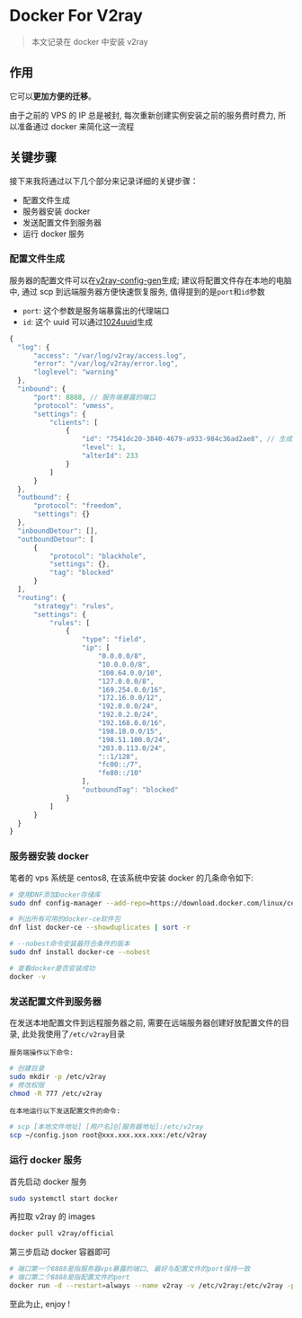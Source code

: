 # Docker For V2ray

> 本文记录在 docker 中安装 v2ray

## 作用

它可以**更加方便的迁移**。

由于之前的 VPS 的 IP 总是被封, 每次重新创建实例安装之前的服务费时费力, 所以准备通过 docker 来简化这一流程

## 关键步骤

接下来我将通过以下几个部分来记录详细的关键步骤：

- 配置文件生成
- 服务器安装 docker
- 发送配置文件到服务器
- 运行 docker 服务

### 配置文件生成

服务器的配置文件可以在[v2ray-config-gen](https://intmainreturn0.com/v2ray-config-gen/)生成;
建议将配置文件存在本地的电脑中, 通过 scp 到远端服务器方便快速恢复服务, 值得提到的是`port`和`id`参数

- `port`: 这个参数是服务端暴露出的代理端口
- `id`: 这个 uuid 可以通过[1024uuid](https://1024tools.com/uuid)生成

```js
{
  "log": {
      "access": "/var/log/v2ray/access.log",
      "error": "/var/log/v2ray/error.log",
      "loglevel": "warning"
  },
  "inbound": {
      "port": 8888, // 服务端暴露的端口
      "protocol": "vmess",
      "settings": {
          "clients": [
              {
                  "id": "7541dc20-3840-4679-a933-984c36ad2ae8", // 生成的uuid, 需要与客户端保持一致
                  "level": 1,
                  "alterId": 233
              }
          ]
      }
  },
  "outbound": {
      "protocol": "freedom",
      "settings": {}
  },
  "inboundDetour": [],
  "outboundDetour": [
      {
          "protocol": "blackhole",
          "settings": {},
          "tag": "blocked"
      }
  ],
  "routing": {
      "strategy": "rules",
      "settings": {
          "rules": [
              {
                  "type": "field",
                  "ip": [
                      "0.0.0.0/8",
                      "10.0.0.0/8",
                      "100.64.0.0/10",
                      "127.0.0.0/8",
                      "169.254.0.0/16",
                      "172.16.0.0/12",
                      "192.0.0.0/24",
                      "192.0.2.0/24",
                      "192.168.0.0/16",
                      "198.18.0.0/15",
                      "198.51.100.0/24",
                      "203.0.113.0/24",
                      "::1/128",
                      "fc00::/7",
                      "fe80::/10"
                  ],
                  "outboundTag": "blocked"
              }
          ]
      }
  }
}
```

### 服务器安装 docker

笔者的 vps 系统是 centos8, 在该系统中安装 docker 的几条命令如下:

```sh
# 使用DNF添加Docker存储库
sudo dnf config-manager --add-repo=https://download.docker.com/linux/centos/docker-ce.repo

```

```sh
# 列出所有可用的docker-ce软件包
dnf list docker-ce --showduplicates | sort -r

```

```sh
# --nobest命令安装最符合条件的版本
sudo dnf install docker-ce --nobest

```

```sh
# 查看docker是否安装成功
docker -v
```

### 发送配置文件到服务器

在发送本地配置文件到远程服务器之前, 需要在远端服务器创建好放配置文件的目录, 此处我使用了`/etc/v2ray`目录

`服务端操作以下命令:`

```sh
# 创建目录
sudo mkdir -p /etc/v2ray
# 修改权限
chmod -R 777 /etc/v2ray
```

`在本地运行以下发送配置文件的命令:`

```sh
# scp [本地文件地址] [用户名]@[服务器地址]:/etc/v2ray
scp ~/config.json root@xxx.xxx.xxx.xxx:/etc/v2ray
```

### 运行 docker 服务

首先启动 docker 服务

```sh
sudo systemctl start docker
```

再拉取 v2ray 的 images

```sh
docker pull v2ray/official
```

第三步启动 docker 容器即可

```sh
# 端口第一个8888是指服务器vps暴露的端口, 最好与配置文件的port保持一致
# 端口第二个8888是指配置文件的port
docker run -d --restart=always --name v2ray -v /etc/v2ray:/etc/v2ray -p 8888:8888 v2ray/official v2ray -config=/etc/v2ray/config.json
```

至此为止, enjoy !
